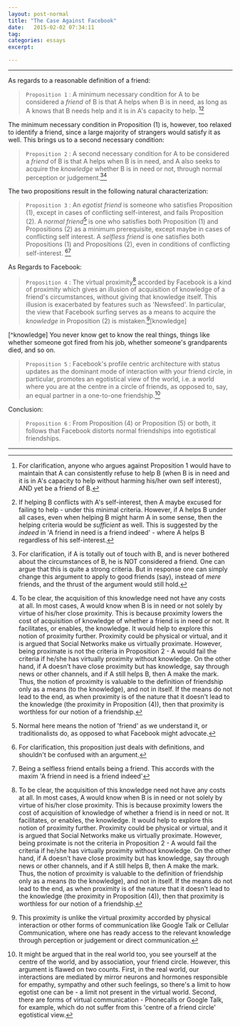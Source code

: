 ```yaml
---
layout: post-normal
title: "The Case Against Facebook"
date:   2015-02-02 07:34:11
tag: 
categories: essays
excerpt: 

---
```


---
As regards to a reasonable definition of a friend:

> `Proposition 1` : A minimum necessary condition for A to be considered a *friend* of B is that A helps when B is in need, as long as A knows that B needs help and it is in A's capacity to help. [^clarification1][^indeed]

[^clarification1]: For clarification, anyone who argues against Proposition 1 would have to maintain that A can consistently refuse to help B (when B is in need and it is in A's capacity to help without harming his/her own self interest), AND yet be a friend of B.

The minimum necessary condition in Proposition (1) is, however,  too relaxed to identify a friend, since a large majority of strangers would satisfy it as well. This brings us to a second necessary condition: 

> `Proposition 2` : A second necessary condition for A to be considered a *friend* of B is that A helps when B is in need, and A also seeks to acquire the *knowledge* whether B is in need or not, through normal perception or judgement.[^clarification2][^proximity]

[^clarification2]: For clarification, if A is totally out of touch with B, and is never bothered about the circumstances of B, he is NOT considered a friend. One can argue that this is quite a strong criteria. But in response one can simply change this argument to apply to good friends (say), instead of *mere* friends, and the thrust of the argument would still hold.

[^proximity]: To be clear, the acquisition of this knowledge need not have any costs at all. In most cases, A would know when B is in need or not solely by virtue of his/her close proximity. This is because proximity lowers the cost of acquisition of knowledge of whether a friend is in need or not. It facilitates, or enables, the knowledge.  It would help to explore this notion of proximity further. Proximity could be physical or virtual, and it is argued that Social Networks make us virtually proximate.  However, being proximate is not the criteria in Proposition 2 - A would fail the criteria if he/she has virtually proximity without knowledge. On the other hand, if A doesn't have close proximity but has knowledge, say through news or other channels, and if A still helps B, then A make the mark. Thus, the notion of proximity is valuable to the definition of friendship only as a means (to the knowledge), and not in itself. If the means do not lead to the end, as when proximity is of the nature that it doesn't lead to the knowledge (the proximity in Proposition (4)), then that proximity is worthless for our notion of a friendship.

The two propositions result in the following natural characterization:

> `Proposition 3` : An *egotist friend* is someone who satisfies Proposition (1), except in cases of conflicting self-interest, and fails Proposition (2). A *normal friend*[^normal] is one who satisfies both Proposition (1) and Propositions (2) as a minimum prerequisite, except maybe in cases of conflicting self interest. A *selfless friend* is one satisfies both Propositions (1) and Propositions (2), even in conditions of conflicting self-interest. [^clarification3][^selfless2]

[^clarification3]: For clarification, this proposition just deals with definitions, and shouldn't be confused with an argument.

As Regards to Facebook:

> `Proposition 4` : The virtual proximity[^proximity] accorded by Facebook is a kind of proximity which gives an illusion of acquisition of knowledge of a friend's circumstances, without giving that knowledge itself. This illusion is exacerbated by features such as 'Newsfeed'. In particular, the view that Facebook surfing serves as a means to acquire the *knowledge* in Proposition (2) is mistaken.[^specialproximity][knowledge]

[^specialproximity]: This proximity is unlike the virtual proximity accorded by physical interaction or other forms of communication like Google Talk or Cellular Communication, where one has ready access to the relevant knowledge through perception or judgement or direct communication.

[^knowledge] You never know get to know the real things, things like whether someone got fired from his job, whether someone's grandparents died, and so on.

> `Proposition 5` : Facebook's profile centric architecture with status updates as the dominant mode of interaction with your friend circle, in particular, promotes an egotistical view of the world, i.e. a world where you are at the centre in a circle of friends, as opposed to, say, an equal partner in a one-to-one friendship.[^real]

Conclusion:

> `Proposition 6` : From Proposition (4) or Proposition (5) or both, it follows that Facebook distorts normal friendships into egotistical friendships. 


---

[^chat]: The messenger feature is peripheral, so this criticism isn't directed at that. 

[^indeed]: If helping B conflicts with A's self-interest, then A maybe excused for failing to help -  under this minimal criteria. However, if A helps B under all cases, even when helping B might harm A in some sense, then the helping criteria would be *sufficient* as well. This is suggested by the *indeed* in 'A friend in need is a friend indeed' - where A helps B regardless of his self-interest.


[^real]: It might be argued that in the real world too, you see yourself at the centre of the world, and by association, your friend circle. However, this argument is flawed on two counts. First, in the real world, our interactions are mediated by mirror neurons and hormones responsible for empathy, sympathy and other such feelings, so there's a limit to how egotist one can be - a limit not present in the virtual world. Second, there are forms of virtual communication - Phonecalls or Google Talk, for example, which do not suffer from this 'centre of a friend circle' egotistical view.

[^normal]: Normal here means the notion of 'friend' as we understand it, or traditionalists do, as opposed to what Facebook might advocate.

[^selfless2]: Being a selfless friend entails being a friend. This accords with the maxim 'A friend in need is a friend indeed'


